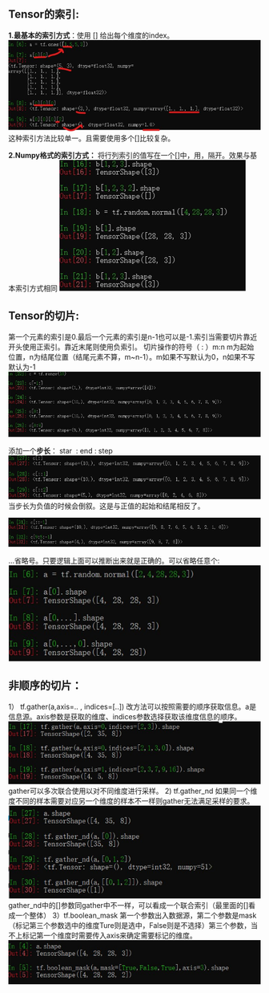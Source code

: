 ## Tensor的索引:

**1.最基本的索引方式**：使用 [] 给出每个维度的index。
![](photo\tensor的索引与切片1.jpg)
这种索引方法比较单一。且需要使用多个[]比较复杂。

**2.Numpy格式的索引方式：**
	将行列索引的值写在一个[]中，用，隔开。效果与基本索引方式相同
![](photo\tensor的索引与切片2.jpg)

## Tensor的切片:

第一个元素的索引是0.最后一个元素的索引是n-1也可以是-1.索引当需要切片靠近开头使用正索引。靠近末尾则使用负索引。
切片操作的符号（ : ）m:n  m为起始位置，n为结尾位置（结尾元素不算，m~n-1）。m如果不写默认为0，n如果不写默认为-1
![](photo\tensor的索引与切片3.jpg)

添加一个**步长**：
star ​ : end : step
![](photo\tensor的索引与切片4.jpg)
当步长为负值的时候会倒叙。这是与正值的起始和结尾相反了。

![](photo\tensor的索引与切片5.jpg)

...省略号。只要逻辑上面可以推断出来就是正确的。可以省略任意个:
![](photo\tensor的索引与切片6.jpg)

## 非顺序的切片：

1）	tf.gather(a,axis=.. , indices=[..])
		改方法可以按照需要的顺序获取信息。a是信息源。axis参数是获取的维度、indices参数选择获取该维度信息的顺序。	
![](photo\tensor的索引与切片7.jpg)
	gather可以多次联合使用以对不同维度进行采样。
2)	tf.gather_nd
		如果同一个维度不同的样本需要对应另一个维度的样本不一样则gather无法满足采样的要求。
![](photo\tensor的索引与切片8.jpg)
	gather_nd中的[]参数同gather中不一样，可以看成一个联合索引（最里面的[]看成一个整体）
3）tf.boolean_mask
第一个参数出入数据源，第二个参数是mask（标记第三个参数选中的维度Ture则是选中，False则是不选择）第三个参数，当不上标记第一个维度时需要传入axis来确定需要标记的维度。
![](photo\tensor的索引与切片9.jpg)